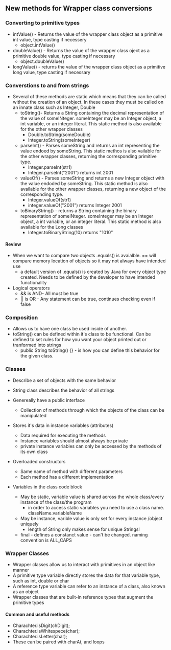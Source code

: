 ## New methods for Wrapper class conversions

### Converting to primitive types
  - intValue() - Returns the value of the wrapper class object as a primitive int value, type casting if necessery
    - object.intValue()
  - doubleValue() - Returns the value of the wrapper class oject as a primitive double value, type casting if necessary
    - object.doubleValue()
  - longValue() - returns the value of the wrapper class object as a primitive long value, type casting if necessary

### Converstions to and from strings

- Several of these methods are static which means that they can be called without the creation of an object. In these cases they must be called on an innate class such as Integer, Double
  - toString()- Returns a String containing the decimal representation of the value of someINteger. someInteger may be an Integer object, a int variable, or an integer literal. This static method is also available for the other wrapper classes
    - Double.toString(someDouble)
    - Integer.toString(someInteger)
  - parseInt() - Parses someString and returns an int representing the value endoed by someString. This static methos is also vailable for the other wrapper classes, returning the corresponding primitive type.
    - Integer.parseInt(str1)
    - Integer.parseInt("2001") returns int 2001
  - valueOf() - Parses someString and returns a new Integer object with the value endoded by someString. This static method is also available for the other wrapper classes, returning a new object of the corresponding type. 
    - Integer.valueOf(str1) 
    - integer.valueOf("2001") returns Integer 2001
  - toBinaryString() - returns a String containing the binary representation of someINteger. someInteger may be an Integer object, a int variable, or an integer literal. This static method is also available for the Long classes
    - Integer.toBinaryString(10) returns "1010"
    

#### Review


  - When we want to compare two objects .equals() is avaialble. == will compare memory location of objects so it may not always have intended use
    - a default version of .equals() is created by Java for every object type created. Needs to be defined by the developer to have intended functionality
  - Logical operators
    - && is AND- All must be true
    - || is OR - Any statement can be true, continues checking even if false 

### Composition

  - Allows us to have one class be used inside of another.
  - toString() can be defined within it's class to be functional. Can be defined to set rules for how you want your object printed out or tranformed into strings
    - public String toString() {} - is how you can define this behavior for the given class.


### Classes

 - Describe a set of objects with the same behavior
  - String class describes the behavior of all strings
  - Genereally have a public interface
    - Collection of methods through which the objects of the class can be manipulated
  - Stores it's data in instance variables (attributes)
    - Data required for executing the methods
    - Instance variables should almost always be private
    - private instance variables can only be accessed by the methods of its own class
  - Overloaded constructors
    - Same name of method with different parameters
    - Each method has a different implementation

  - Variables in the class code block
    - May be static, variable value is shared across the whole class/every instance of the class/the program
      - in order to access static variables you need to use a class name. className.variableName
    - May be instance, varible value is only set for every instance /object uniquely
      - length of String only makes sense for unique Strings!
    - final - defines a constanct value - can't be changed. naming convention is ALL_CAPS

###  Wrapper Classes

 - Wrapper classes allow us to interact with primitives in an object like manner
 - A primitive type variable directly stores the data for that variable type, such as int, double or char
 - A reference type variable can refer to an instance of a class, also known as an object
 - Wrapper classes that are built-in reference types that augment the primitive types

#### Common and useful methods
  - Charachter.isDigit(chDigit);
  - Charachter.isWhitespece(char);
  - Charachter.isLetter(char);
  - These can be paired with charAt, and loops